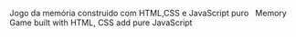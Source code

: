 Jogo da memória construido com HTML,CSS e JavaScript puro &nbsp;
Memory Game built with HTML, CSS add pure JavaScript 
